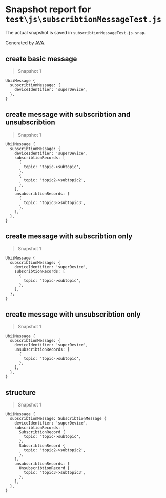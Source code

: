 # Snapshot report for `test\js\subscribtionMessageTest.js`

The actual snapshot is saved in `subscribtionMessageTest.js.snap`.

Generated by [AVA](https://ava.li).

## create basic message

> Snapshot 1

    UbiiMessage {
      subscribtionMessage: {
        deviceIdentifier: 'superDevice',
      },
    }

## create message with subscribtion and unsubscribtion

> Snapshot 1

    UbiiMessage {
      subscribtionMessage: {
        deviceIdentifier: 'superDevice',
        subscribtionRecords: [
          {
            topic: 'topic->subtopic',
          },
          {
            topic: 'topic2->subtopic2',
          },
        ],
        unsubscribtionRecords: [
          {
            topic: 'topic3->subtopic3',
          },
        ],
      },
    }

## create message with subscribtion only

> Snapshot 1

    UbiiMessage {
      subscribtionMessage: {
        deviceIdentifier: 'superDevice',
        subscribtionRecords: [
          {
            topic: 'topic->subtopic',
          },
        ],
      },
    }

## create message with unsubscribtion only

> Snapshot 1

    UbiiMessage {
      subscribtionMessage: {
        deviceIdentifier: 'superDevice',
        unsubscribtionRecords: [
          {
            topic: 'topic->subtopic',
          },
        ],
      },
    }

## structure

> Snapshot 1

    UbiiMessage {
      subscribtionMessage: SubscribtionMessage {
        deviceIdentifier: 'superDevice',
        subscribtionRecords: [
          SubscribtionRecord {
            topic: 'topic->subtopic',
          },
          SubscribtionRecord {
            topic: 'topic2->subtopic2',
          },
        ],
        unsubscribtionRecords: [
          UnsubscribtionRecord {
            topic: 'topic3->subtopic3',
          },
        ],
      },
    }
